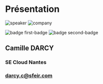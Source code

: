 <!-- .slide: class="speaker-slide" -->

# Présentation

![speaker](./assets/images/speakers/cda.png)
![company](./assets/images/logo-sfeir-blanc.png)

![badge first-badge](./assets/images/aws_associate_badge.png)
![badge second-badge](./assets/images/new_terraform_badge.png)

<h2> Camille <span>DARCY</span></h2>

### SE Cloud Nantes
<!-- .element: class="icon-rule icon-first" -->

### darcy.c@sfeir.com
<!-- .element: class="icon-third" -->
